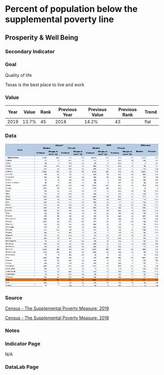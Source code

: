 # Percent of population below the supplemental poverty line

## Prosperity & Well Being

### Secondary Indicator

### **Goal**

Quality of life

Texas is the best place to live and work

### Value

| Year |  Value      | Rank     | Previous Year   | Previous Value | Previous Rank | Trend | 
| ----------- | ----------- | ----------- | ----------- | ----------- | ----------- | -----------|
|    2019     |     13.7%    | 45        |    2018     |    14.2%     | 43         | flat        | 

### Data

![2019](./2019.PNG)

### Source

[Census - The Supplemental Poverty Measure: 2019](https://www.census.gov/library/publications/2020/demo/p60-272.html)

[Census - The Supplemental Poverty Measure: 2018](https://www.census.gov/library/publications/2019/demo/p60-268.html)

### Notes



### Indicator Page

N/A

### DataLab Page

<!-- [DataLab Link](https://datalab.texas2036.org/USECVITN2017V1/texas-2036?indicator=1008860&location=1000000&accesskey=ylfnfbb) -->

